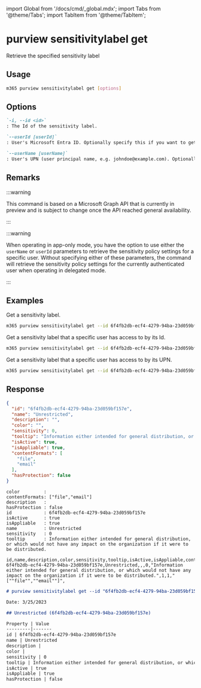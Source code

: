 <!-- DISCLAIMER: All secrets, passwords, and sensitive values in this document are examples only and not real credentials. -->
import Global from '/docs/cmd/_global.mdx';
import Tabs from '@theme/Tabs';
import TabItem from '@theme/TabItem';

# purview sensitivitylabel get

Retrieve the specified sensitivity label

## Usage

```sh
m365 purview sensitivitylabel get [options]
```

## Options

```md definition-list
`-i, --id <id>`
: The Id of the sensitivity label.

`--userId [userId]`
: User's Microsoft Entra ID. Optionally specify this if you want to get a list of sensitivity labels that the user has access to. Specify either `userId` or `userName` but not both.

`--userName [userName]`
: User's UPN (user principal name, e.g. johndoe@example.com). Optionally specify this if you want to get a list of sensitivity labels that the user has access to. Specify either `userId` or `userName` but not both.
```

<Global />

## Remarks

:::warning

This command is based on a Microsoft Graph API that is currently in preview and is subject to change once the API reached general availability.

:::

:::warning

When operating in app-only mode, you have the option to use either the `userName` or `userId` parameters to retrieve the sensitivity policy settings for a specific user. Without specifying either of these parameters, the command will retrieve the sensitivity policy settings for the currently authenticated user when operating in delegated mode.

:::

## Examples

Get a sensitivity label.

```sh
m365 purview sensitivitylabel get --id 6f4fb2db-ecf4-4279-94ba-23d059bf157e
```

Get a sensitivity label that a specific user has access to by its Id.

```sh
m365 purview sensitivitylabel get --id 6f4fb2db-ecf4-4279-94ba-23d059bf157e --userId 59f80e08-24b1-41f8-8586-16765fd830d3
```

Get a sensitivity label that a specific user has access to by its UPN.

```sh
m365 purview sensitivitylabel get --id 6f4fb2db-ecf4-4279-94ba-23d059bf157e --userName john.doe@contoso.com
```

## Response

<Tabs>
  <TabItem value="JSON">

  ```json
  {
    "id": "6f4fb2db-ecf4-4279-94ba-23d059bf157e",
    "name": "Unrestricted",
    "description": "",
    "color": "",
    "sensitivity": 0,
    "tooltip": "Information either intended for general distribution, or which would not have any impact on the organization if it were to be distributed.",
    "isActive": true,
    "isAppliable": true,
    "contentFormats": [
      "file",
      "email"
    ],
    "hasProtection": false
  }
  ```

  </TabItem>
  <TabItem value="Text">

  ```text
  color         :
  contentFormats: ["file","email"]
  description   :
  hasProtection : false
  id            : 6f4fb2db-ecf4-4279-94ba-23d059bf157e
  isActive      : true
  isAppliable   : true
  name          : Unrestricted
  sensitivity   : 0
  tooltip       : Information either intended for general distribution, or which would not have any impact on the organization if it were to be distributed.
  ```

  </TabItem>
  <TabItem value="CSV">

  ```csv
  id,name,description,color,sensitivity,tooltip,isActive,isAppliable,contentFormats,hasProtection
  6f4fb2db-ecf4-4279-94ba-23d059bf157e,Unrestricted,,,0,"Information either intended for general distribution, or which would not have any impact on the organization if it were to be distributed.",1,1,"[""file"",""email""]",
  ```

  </TabItem>
  <TabItem value="Markdown">

  ```md
  # purview sensitivitylabel get --id "6f4fb2db-ecf4-4279-94ba-23d059bf157e"

  Date: 3/25/2023

  ## Unrestricted (6f4fb2db-ecf4-4279-94ba-23d059bf157e)

  Property | Value
  ---------|-------
  id | 6f4fb2db-ecf4-4279-94ba-23d059bf157e
  name | Unrestricted
  description |
  color |
  sensitivity | 0
  tooltip | Information either intended for general distribution, or which would not have any impact on the organization if it were to be distributed.
  isActive | true
  isAppliable | true
  hasProtection | false
  ```

  </TabItem>
</Tabs>
